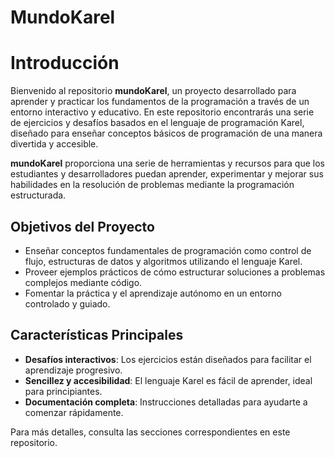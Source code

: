 # MundoKarel

# Introducción

Bienvenido al repositorio **mundoKarel**, un proyecto desarrollado para aprender y practicar los fundamentos de la programación a través de un entorno interactivo y educativo. En este repositorio encontrarás una serie de ejercicios y desafíos basados en el lenguaje de programación Karel, diseñado para enseñar conceptos básicos de programación de una manera divertida y accesible.

**mundoKarel** proporciona una serie de herramientas y recursos para que los estudiantes y desarrolladores puedan aprender, experimentar y mejorar sus habilidades en la resolución de problemas mediante la programación estructurada.

## Objetivos del Proyecto
- Enseñar conceptos fundamentales de programación como control de flujo, estructuras de datos y algoritmos utilizando el lenguaje Karel.
- Proveer ejemplos prácticos de cómo estructurar soluciones a problemas complejos mediante código.
- Fomentar la práctica y el aprendizaje autónomo en un entorno controlado y guiado.

## Características Principales
- **Desafíos interactivos**: Los ejercicios están diseñados para facilitar el aprendizaje progresivo.
- **Sencillez y accesibilidad**: El lenguaje Karel es fácil de aprender, ideal para principiantes.
- **Documentación completa**: Instrucciones detalladas para ayudarte a comenzar rápidamente.

Para más detalles, consulta las secciones correspondientes en este repositorio.

